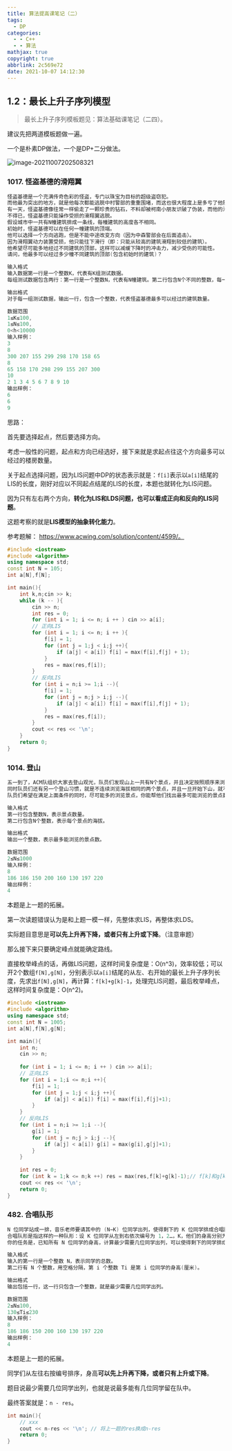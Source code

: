 ```yaml
---
title: 算法提高课笔记（二）
tags:
  - DP
categories:
  - - C++
  - - 算法
mathjax: true
copyright: true
abbrlink: 2c569e72
date: 2021-10-07 14:12:30
---
```


## 1.2：最长上升子序列模型

<!--more-->

> 最长上升子序列模板题见：算法基础课笔记（二四）。

建议先把两道模板题做一遍。

一个是朴素DP做法，一个是DP+二分做法。

![image-20211007202508321](https://gitee.com/grant1499/blog-pic/raw/master/img/202110232004942.png)

### 1017. 怪盗基德的滑翔翼

```C++
怪盗基德是一个充满传奇色彩的怪盗，专门以珠宝为目标的超级盗窃犯。
而他最为突出的地方，就是他每次都能逃脱中村警部的重重围堵，而这也很大程度上是多亏了他随身携带的便于操作的滑翔翼。
有一天，怪盗基德像往常一样偷走了一颗珍贵的钻石，不料却被柯南小朋友识破了伪装，而他的滑翔翼的动力装置也被柯南踢出的足球破坏了。
不得已，怪盗基德只能操作受损的滑翔翼逃脱。
假设城市中一共有N幢建筑排成一条线，每幢建筑的高度各不相同。
初始时，怪盗基德可以在任何一幢建筑的顶端。
他可以选择一个方向逃跑，但是不能中途改变方向（因为中森警部会在后面追击）。
因为滑翔翼动力装置受损，他只能往下滑行（即：只能从较高的建筑滑翔到较低的建筑）。
他希望尽可能多地经过不同建筑的顶部，这样可以减缓下降时的冲击力，减少受伤的可能性。
请问，他最多可以经过多少幢不同建筑的顶部(包含初始时的建筑)？

输入格式
输入数据第一行是一个整数K，代表有K组测试数据。
每组测试数据包含两行：第一行是一个整数N，代表有N幢建筑。第二行包含N个不同的整数，每一个对应一幢建筑的高度h，按照建筑的排列顺序给出。

输出格式
对于每一组测试数据，输出一行，包含一个整数，代表怪盗基德最多可以经过的建筑数量。

数据范围
1≤K≤100,
1≤N≤100,
0<h<10000
输入样例：
3
8
300 207 155 299 298 170 158 65
8
65 158 170 298 299 155 207 300
10
2 1 3 4 5 6 7 8 9 10
输出样例：
6
6
9
```

思路：

首先要选择起点，然后要选择方向。

考虑一般性的问题，起点和方向已经选好，接下来就是求起点往这个方向最多可以经过的楼房数量。

关于起点选择问题，因为LIS问题中DP的状态表示就是：`f[i]`表示以`a[i]`结尾的LIS的长度，刚好对应以不同起点结尾的LIS的长度，本题也就转化为LIS问题。

因为只有左右两个方向，**转化为LIS和LDS问题，也可以看成正向和反向的LIS问题**。

这题考察的就是**LIS模型的抽象转化能力**。

参考题解： https://www.acwing.com/solution/content/4599/。

```C++
#include <iostream>
#include <algorithm>
using namespace std;
const int N = 105;
int a[N],f[N];

int main(){
    int k,n;cin >> k;
    while (k -- ){
        cin >> n;
        int res = 0;
        for (int i = 1; i <= n; i ++ ) cin >> a[i];
        // 正向LIS
        for (int i = 1; i <= n; i ++ ){
            f[i] = 1;
            for (int j = 1;j < i;j ++){
                if (a[j] < a[i]) f[i] = max(f[i],f[j] + 1);
            }
            res = max(res,f[i]);
        }
        // 反向LIS
        for (int i = n;i >= 1;i --){
            f[i] = 1;
            for (int j = n;j > i;j --){
                if (a[j] < a[i]) f[i] = max(f[i],f[j] + 1);
            }
            res = max(res,f[i]);
        }
        cout << res << '\n';
    }
    return 0;
}
```

### 1014. 登山

```C++
五一到了，ACM队组织大家去登山观光，队员们发现山上一共有N个景点，并且决定按照顺序来浏览这些景点，即每次所浏览景点的编号都要大于前一个浏览景点的编号。
同时队员们还有另一个登山习惯，就是不连续浏览海拔相同的两个景点，并且一旦开始下山，就不再向上走了。
队员们希望在满足上面条件的同时，尽可能多的浏览景点，你能帮他们找出最多可能浏览的景点数么？

输入格式
第一行包含整数N，表示景点数量。
第二行包含N个整数，表示每个景点的海拔。

输出格式
输出一个整数，表示最多能浏览的景点数。

数据范围
2≤N≤1000
输入样例：
8
186 186 150 200 160 130 197 220
输出样例：
4
```

本题是上一题的拓展。

第一次读题错误认为是和上题一模一样，先整体求LIS，再整体求LDS。

实际题目意思是**可以先上升再下降，或者只有上升或下降**。（注意审题）

那么接下来只要确定峰点就能确定路线。

直接枚举峰点的话，再做LIS问题，这样时间复杂度是：O(n^3)，效率较低；可以开2个数组`f[N],g[N]`，分别表示以`a[i]`结尾的从左、右开始的最长上升子序列长度，先求出`f[N],g[N]`，再计算：`f[k]+g[k]-1`，处理完LIS问题，最后枚举峰点，这样时间复杂度是：O(n^2)。

```C++
#include <iostream>
#include <algorithm>
using namespace std;
const int N = 1005;
int a[N],f[N],g[N];

int main(){
    int n;
    cin >> n;
    
    for (int i = 1; i <= n; i ++ ) cin >> a[i];
    // 正向LIS
    for (int i = 1;i <= n;i ++){
        f[i] = 1;
        for (int j = 1;j < i;j ++){
            if (a[j] < a[i]) f[i] = max(f[i],f[j]+1);
        }
    }
    // 反向LIS
    for (int i = n;i >= 1;i --){
        g[i] = 1;
        for (int j = n;j > i;j --){
            if (a[j] < a[i]) g[i] = max(g[i],g[j]+1);
        }
    }
    
    int res = 0;
    for (int k = 1;k <= n;k ++) res = max(res,f[k]+g[k]-1);// f[k]和g[k]的计算相互独立
    cout << res << '\n';
    return 0;
}
```

### 482. 合唱队形

```C++
N 位同学站成一排，音乐老师要请其中的 (N−K) 位同学出列，使得剩下的 K 位同学排成合唱队形。     
合唱队形是指这样的一种队形：设 K 位同学从左到右依次编号为 1，2…，K，他们的身高分别为 T1，T2，…，TK，  则他们的身高满足 T1<…<Ti>Ti+1>…>TK(1≤i≤K)。     
你的任务是，已知所有 N 位同学的身高，计算最少需要几位同学出列，可以使得剩下的同学排成合唱队形。

输入格式
输入的第一行是一个整数 N，表示同学的总数。
第二行有 N 个整数，用空格分隔，第 i 个整数 Ti 是第 i 位同学的身高(厘米)。

输出格式
输出包括一行，这一行只包含一个整数，就是最少需要几位同学出列。

数据范围
2≤N≤100,
130≤Ti≤230
输入样例：
8
186 186 150 200 160 130 197 220
输出样例：
4
```

本题是上一题的拓展。

同学们从左往右按编号排序，身高**可以先上升再下降，或者只有上升或下降**。

题目说最少需要几位同学出列，也就是说最多能有几位同学留在队中。

最终答案就是：`n - res`。

```C++
int main(){
    // xxx
    cout << n-res << '\n'; // 将上一题的res换成n-res
    return 0;
}
```

